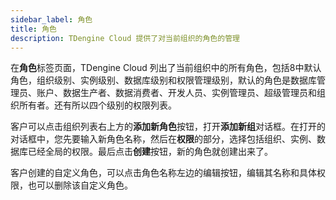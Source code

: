 ```yaml
---
sidebar_label: 角色
title: 角色
description: TDengine Cloud 提供了对当前组织的角色的管理
---
```


在**角色**标签页面，TDengine Cloud 列出了当前组织中的所有角色，包括8中默认角色，组织级别、实例级别、数据库级别和权限管理级别，默认的角色是数据库管理员、账户、数据生产者、数据消费者、开发人员、实例管理员、超级管理员和组织所有者。还有所以四个级别的权限列表。

客户可以点击组织列表右上方的**添加新角色**按钮，打开**添加新组**对话框。在打开的对话框中，您先要输入新角色名称，然后在**权限**的部分，选择包括组织、实例、数据库已经全局的权限。最后点击**创建**按钮，新的角色就创建出来了。

客户创建的自定义角色，可以点击角色名称左边的编辑按钮，编辑其名称和具体权限，也可以删除该自定义角色。
